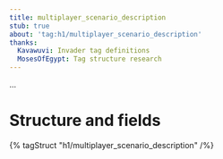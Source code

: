 ```yaml
---
title: multiplayer_scenario_description
stub: true
about: 'tag:h1/multiplayer_scenario_description'
thanks:
  Kavawuvi: Invader tag definitions
  MosesOfEgypt: Tag structure research
---
```

...

# Structure and fields

{% tagStruct "h1/multiplayer_scenario_description" /%}
